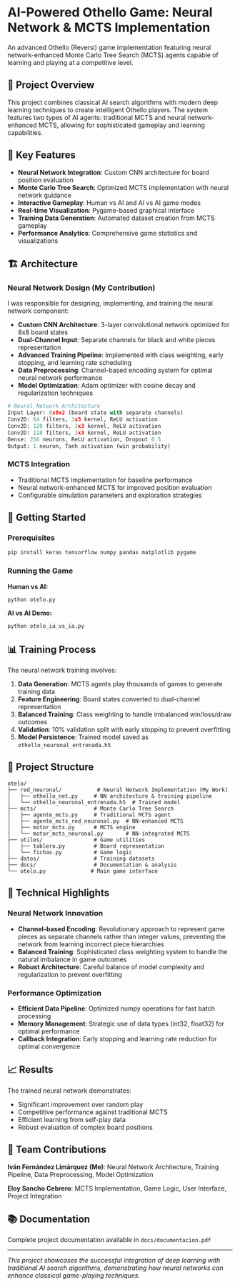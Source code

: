 # AI-Powered Othello Game: Neural Network & MCTS Implementation

An advanced Othello (Reversi) game implementation featuring neural network-enhanced Monte Carlo Tree Search (MCTS) agents capable of learning and playing at a competitive level.

## 🎯 Project Overview

This project combines classical AI search algorithms with modern deep learning techniques to create intelligent Othello players. The system features two types of AI agents: traditional MCTS and neural network-enhanced MCTS, allowing for sophisticated gameplay and learning capabilities.

## 🧠 Key Features

- **Neural Network Integration**: Custom CNN architecture for board position evaluation
- **Monte Carlo Tree Search**: Optimized MCTS implementation with neural network guidance
- **Interactive Gameplay**: Human vs AI and AI vs AI game modes
- **Real-time Visualization**: Pygame-based graphical interface
- **Training Data Generation**: Automated dataset creation from MCTS gameplay
- **Performance Analytics**: Comprehensive game statistics and visualizations

## 🏗️ Architecture

### Neural Network Design (My Contribution)
I was responsible for designing, implementing, and training the neural network component:

- **Custom CNN Architecture**: 3-layer convolutional network optimized for 8x8 board states
- **Dual-Channel Input**: Separate channels for black and white pieces representation
- **Advanced Training Pipeline**: Implemented with class weighting, early stopping, and learning rate scheduling
- **Data Preprocessing**: Channel-based encoding system for optimal neural network performance
- **Model Optimization**: Adam optimizer with cosine decay and regularization techniques

```python
# Neural Network Architecture
Input Layer: 8x8x2 (board state with separate channels)
Conv2D: 64 filters, 3x3 kernel, ReLU activation
Conv2D: 128 filters, 3x3 kernel, ReLU activation  
Conv2D: 128 filters, 3x3 kernel, ReLU activation
Dense: 256 neurons, ReLU activation, Dropout 0.5
Output: 1 neuron, Tanh activation (win probability)
```

### MCTS Integration
- Traditional MCTS implementation for baseline performance
- Neural network-enhanced MCTS for improved position evaluation
- Configurable simulation parameters and exploration strategies

## 🚀 Getting Started

### Prerequisites
```bash
pip install keras tensorflow numpy pandas matplotlib pygame
```

### Running the Game

**Human vs AI:**
```bash
python otelo.py
```

**AI vs AI Demo:**
```bash
python otelo_ia_vs_ia.py
```

## 📊 Training Process

The neural network training involves:

1. **Data Generation**: MCTS agents play thousands of games to generate training data
2. **Feature Engineering**: Board states converted to dual-channel representation
3. **Balanced Training**: Class weighting to handle imbalanced win/loss/draw outcomes
4. **Validation**: 10% validation split with early stopping to prevent overfitting
5. **Model Persistence**: Trained model saved as `othello_neuronal_entrenada.h5`

## 📁 Project Structure

```
otelo/
├── red_neuronal/           # Neural Network Implementation (My Work)
│   ├── othello_net.py     # NN architecture & training pipeline
│   └── othello_neuronal_entrenada.h5  # Trained model
├── mcts/                  # Monte Carlo Tree Search
│   ├── agente_mcts.py     # Traditional MCTS agent
│   ├── agente_mcts_red_neuronal.py  # NN-enhanced MCTS
│   ├── motor_mcts.py      # MCTS engine
│   └── motor_mcts_neuronal.py       # NN-integrated MCTS
├── utiles/                # Game utilities
│   ├── tablero.py         # Board representation
│   └── fichas.py          # Game logic
├── datos/                 # Training datasets
├── docs/                  # Documentation & analysis
└── otelo.py              # Main game interface
```

## 🔬 Technical Highlights

### Neural Network Innovation
- **Channel-based Encoding**: Revolutionary approach to represent game pieces as separate channels rather than integer values, preventing the network from learning incorrect piece hierarchies
- **Balanced Training**: Sophisticated class weighting system to handle the natural imbalance in game outcomes
- **Robust Architecture**: Careful balance of model complexity and regularization to prevent overfitting

### Performance Optimization
- **Efficient Data Pipeline**: Optimized numpy operations for fast batch processing
- **Memory Management**: Strategic use of data types (int32, float32) for optimal performance
- **Callback Integration**: Early stopping and learning rate reduction for optimal convergence

## 📈 Results

The trained neural network demonstrates:
- Significant improvement over random play
- Competitive performance against traditional MCTS
- Efficient learning from self-play data
- Robust evaluation of complex board positions

## 👥 Team Contributions

**Iván Fernández Limárquez (Me)**: Neural Network Architecture, Training Pipeline, Data Preprocessing, Model Optimization

**Eloy Sancho Cebrero**: MCTS Implementation, Game Logic, User Interface, Project Integration

## 📚 Documentation

Complete project documentation available in `docs/documentacion.pdf`

---

*This project showcases the successful integration of deep learning with traditional AI search algorithms, demonstrating how neural networks can enhance classical game-playing techniques.*
